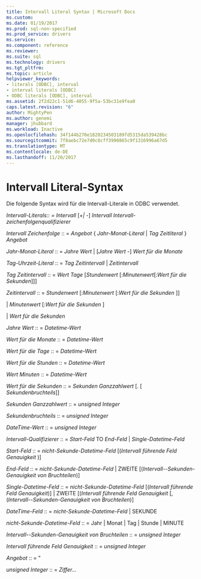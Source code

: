 ```yaml
---
title: Intervall Literal Syntax | Microsoft Docs
ms.custom: 
ms.date: 01/19/2017
ms.prod: sql-non-specified
ms.prod_service: drivers
ms.service: 
ms.component: reference
ms.reviewer: 
ms.suite: sql
ms.technology: drivers
ms.tgt_pltfrm: 
ms.topic: article
helpviewer_keywords:
- literals [ODBC], interval
- interval literals [ODBC]
- ODBC literals [ODBC], interval
ms.assetid: 2f2d22c1-51d6-4055-9f5a-53bc31e9fea0
caps.latest.revision: "6"
author: MightyPen
ms.author: genemi
manager: jhubbard
ms.workload: Inactive
ms.openlocfilehash: 34f144b270e1820234503189fd5315da539428bc
ms.sourcegitcommit: 7f8aebc72e7d0c8cff3990865c9f1316996a67d5
ms.translationtype: MT
ms.contentlocale: de-DE
ms.lasthandoff: 11/20/2017
---
```

# <a name="interval-literal-syntax"></a>Intervall Literal-Syntax
Die folgende Syntax wird für die Intervall-Literale in ODBC verwendet.  
  
 *Intervall-Literals:: = Intervall* [+*&#124;* -] *Intervall Intervall-zeichenfolgenqualifizierer*  
  
 *Intervall Zeichenfolge* :: = *Angebot* { *Jahr-Monat-Literal* &#124; *Tag Zeitliteral* } *Angebot*  
  
 *Jahr-Monat-Literal* :: = *Jahre Wert* &#124; [*Jahre Wert* -] *Wert für die Monate*  
  
 *Tag-Uhrzeit-Literal* :: = *Tag Zeitintervall* &#124; *Zeitintervall*  
  
 *Tag Zeitintervall* :: = *Wert Tage* [*Stundenwert* [:*Minutenwert*[:*Wert für die Sekunden*]]]  
  
 *Zeitintervall* :: = *Stundenwert* [:*Minutenwert* [:*Wert für die Sekunden* ]]  
  
 &#124; *Minutenwert* [:*Wert für die Sekunden* ]  
  
 &#124; *Wert für die Sekunden*  
  
 *Jahre Wert* :: = *Datetime-Wert*  
  
 *Wert für die Monate* :: = *Datetime-Wert*  
  
 *Wert für die Tage* :: = *Datetime-Wert*  
  
 *Wert für die Stunden* :: = *Datetime-Wert*  
  
 *Wert Minuten* :: = *Datetime-Wert*  
  
 *Wert für die Sekunden* :: = *Sekunden Ganzzahlwert* [. [ *Sekundenbruchteils*]]  
  
 *Sekunden Ganzzahlwert* :: = *unsigned Integer*  
  
 *Sekundenbruchteils* :: = *unsigned Integer*  
  
 *DateTime-Wert* :: = *unsigned Integer*  
  
 *Intervall-Qualifizierer* :: = *Start-Feld* TO *End-Feld* &#124; *Single-Datetime-Feld*  
  
 *Start-Feld* :: = *nicht-Sekunde-Datetime-Feld* [(*Intervall führende Feld Genauigkeit* )]  
  
 *End-Feld* :: = *nicht-Sekunde-Datetime-Feld* &#124; ZWEITE [(*Intervall--Sekunden-Genauigkeit von Bruchteilen*)]  
  
 *Single-Datetime-Feld* :: = *nicht-Sekunde-Datetime-Feld* [(*Intervall führende Feld Genauigkeit*)] &#124; ZWEITE [(*Intervall führende Feld Genauigkeit* [, (*Intervall--Sekunden-Genauigkeit von Bruchteilen*)]  
  
 *DateTime-Feld* :: = *nicht-Sekunde-Datetime-Feld* &#124; SEKUNDE  
  
 *nicht-Sekunde-Datetime-Feld* :: = Jahr &#124; Monat &#124; Tag &#124; Stunde &#124; MINUTE  
  
 *Intervall--Sekunden-Genauigkeit von Bruchteilen* :: = *unsigned Integer*  
  
 *Intervall führende Feld Genauigkeit* :: = *unsigned Integer*  
  
 *Angebot* :: = "  
  
 *unsigned Integer* :: = *Ziffer...*
